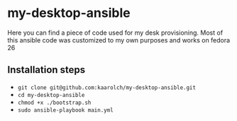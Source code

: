 # my-desktop-ansible
Here you can find a piece of code used for my desk provisioning.
Most of this ansible code was customized to my own purposes and works on fedora 26

## Installation steps

* ``` git clone git@github.com:kaarolch/my-desktop-ansible.git ```
* ``` cd my-desktop-ansible ```
* ``` chmod +x ./bootstrap.sh ```
* ``` sudo ansible-playbook main.yml ```
